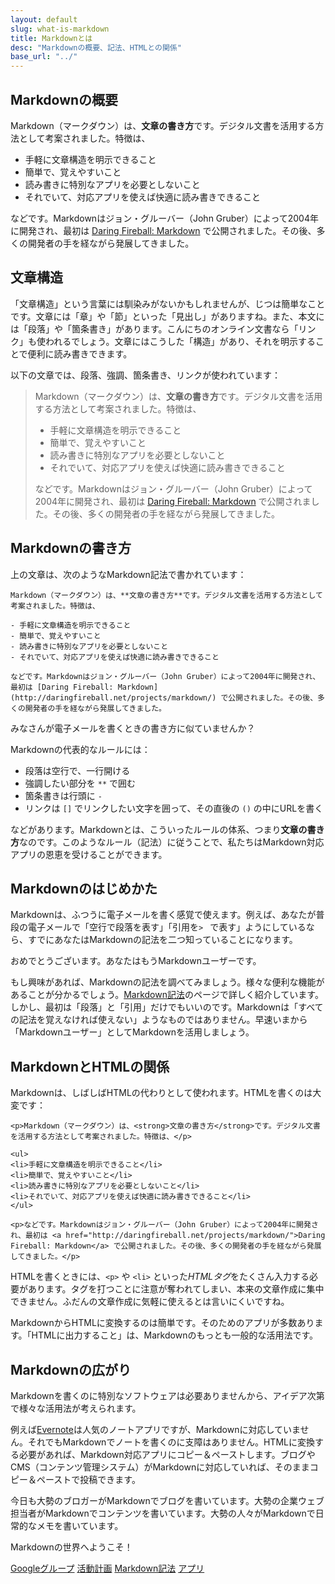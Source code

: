 ```yaml
---
layout: default
slug: what-is-markdown
title: Markdownとは
desc: "Markdownの概要、記法、HTMLとの関係"
base_url: "../"
---
```


## Markdownの概要

Markdown（マークダウン）は、**文章の書き方**です。デジタル文書を活用する方法として考案されました。特徴は、

- 手軽に文章構造を明示できること
- 簡単で、覚えやすいこと
- 読み書きに特別なアプリを必要としないこと
- それでいて、対応アプリを使えば快適に読み書きできること

などです。Markdownはジョン・グルーバー（John Gruber）によって2004年に開発され、最初は [Daring Fireball: Markdown](http://daringfireball.net/projects/markdown/) で公開されました。その後、多くの開発者の手を経ながら発展してきました。

## 文章構造

「文章構造」という言葉には馴染みがないかもしれませんが、じつは簡単なことです。文章には「章」や「節」といった「見出し」がありますね。また、本文には「段落」や「箇条書き」があります。こんにちのオンライン文書なら「リンク」も使われるでしょう。文章にはこうした「構造」があり、それを明示することで便利に読み書きできます。

以下の文章では、段落、強調、箇条書き、リンクが使われています：

> Markdown（マークダウン）は、**文章の書き方**です。デジタル文書を活用する方法として考案されました。特徴は、
> 
> - 手軽に文章構造を明示できること
> - 簡単で、覚えやすいこと
> - 読み書きに特別なアプリを必要としないこと
> - それでいて、対応アプリを使えば快適に読み書きできること
> 
> などです。Markdownはジョン・グルーバー（John Gruber）によって2004年に開発され、最初は [Daring Fireball: Markdown](http://daringfireball.net/projects/markdown/) で公開されました。その後、多くの開発者の手を経ながら発展してきました。

## Markdownの書き方

上の文章は、次のようなMarkdown記法で書かれています：

    Markdown（マークダウン）は、**文章の書き方**です。デジタル文書を活用する方法として考案されました。特徴は、

    - 手軽に文章構造を明示できること
    - 簡単で、覚えやすいこと
    - 読み書きに特別なアプリを必要としないこと
    - それでいて、対応アプリを使えば快適に読み書きできること

    などです。Markdownはジョン・グルーバー（John Gruber）によって2004年に開発され、最初は [Daring Fireball: Markdown](http://daringfireball.net/projects/markdown/) で公開されました。その後、多くの開発者の手を経ながら発展してきました。

みなさんが電子メールを書くときの書き方に似ていませんか？

Markdownの代表的なルールには：

- 段落は空行で、一行開ける
- 強調したい部分を `**` で囲む
- 箇条書きは行頭に `- `
- リンクは `[]` でリンクしたい文字を囲って、その直後の `()` の中にURLを書く

などがあります。Markdownとは、こういったルールの体系、つまり**文章の書き方**なのです。このようなルール（記法）に従うことで、私たちはMarkdown対応アプリの恩恵を受けることができます。

## Markdownのはじめかた

Markdownは、ふつうに電子メールを書く感覚で使えます。例えば、あなたが普段の電子メールで「空行で段落を表す」「引用を`> ` で表す」ようにしているなら、すでにあなたはMarkdownの記法を二つ知っていることになります。

おめでとうございます。あなたはもうMarkdownユーザーです。

もし興味があれば、Markdownの記法を調べてみましょう。様々な便利な機能があることが分かるでしょう。[Markdown記法](../syntax/)のページで詳しく紹介しています。しかし、最初は「段落」と「引用」だけでもいいのです。Markdownは「すべての記法を覚えなければ使えない」ようなものではありません。早速いまから「Markdownユーザー」としてMarkdownを活用しましょう。

## MarkdownとHTMLの関係

Markdownは、しばしばHTMLの代わりとして使われます。HTMLを書くのは大変です：

    <p>Markdown（マークダウン）は、<strong>文章の書き方</strong>です。デジタル文書を活用する方法として考案されました。特徴は、</p>

    <ul>
    <li>手軽に文章構造を明示できること</li>
    <li>簡単で、覚えやすいこと</li>
    <li>読み書きに特別なアプリを必要としないこと</li>
    <li>それでいて、対応アプリを使えば快適に読み書きできること</li>
    </ul>

    <p>などです。Markdownはジョン・グルーバー（John Gruber）によって2004年に開発され、最初は <a href="http://daringfireball.net/projects/markdown/">Daring Fireball: Markdown</a> で公開されました。その後、多くの開発者の手を経ながら発展してきました。</p>

HTMLを書くときには、`<p>` や `<li>` といった*HTMLタグ*をたくさん入力する必要があります。タグを打つことに注意が奪われてしまい、本来の文章作成に集中できません。ふだんの文章作成に気軽に使えるとは言いにくいですね。

MarkdownからHTMLに変換するのは簡単です。そのためのアプリが多数あります。「HTMLに出力すること」は、Markdownのもっとも一般的な活用法です。

## Markdownの広がり

Markdownを書くのに特別なソフトウェアは必要ありませんから、アイデア次第で様々な活用法が考えられます。

例えば[Evernote](https://evernote.com/intl/jp/)は人気のノートアプリですが、Markdownに対応していません。それでもMarkdownでノートを書くのに支障はありません。HTMLに変換する必要があれば、Markdown対応アプリにコピー＆ペーストします。ブログやCMS（コンテンツ管理システム）がMarkdownに対応していれば、そのままコピー＆ペーストで投稿できます。

今日も大勢のブロガーがMarkdownでブログを書いています。大勢の企業ウェブ担当者がMarkdownでコンテンツを書いています。大勢の人々がMarkdownで日常的なメモを書いています。

<div class="well well-lg">
  <p class="lead">Markdownの世界へようこそ！</p>
</div>

<div class="btn-group">
  <a href="{{ site.googlegroup_link }}" class="btn btn-primary btn-lg" onclick="_gaq.push(['_trackEvent', 'Next actions', 'From What-is-markdown', 'To markdown-ja']);" target="_blank">Googleグループ</a>
  <a href="{{ site.trello_link }}" class="btn btn-info btn-lg" onclick="_gaq.push(['_trackEvent', 'Next actions', 'From What-is-markdown', 'To Trello']);" target="_blank">活動計画</a>
  <a href="/syntax/" class="btn btn-default btn-lg" onclick="_gaq.push(['_trackEvent', 'Next actions', 'From What-is-markdown', 'To Syntax']);">Markdown記法</a>
  <a href="/apps/" class="btn btn-default btn-lg" onclick="_gaq.push(['_trackEvent', 'Next actions', 'From What-is-markdown', 'To Apps']);">アプリ</a>
</div>
